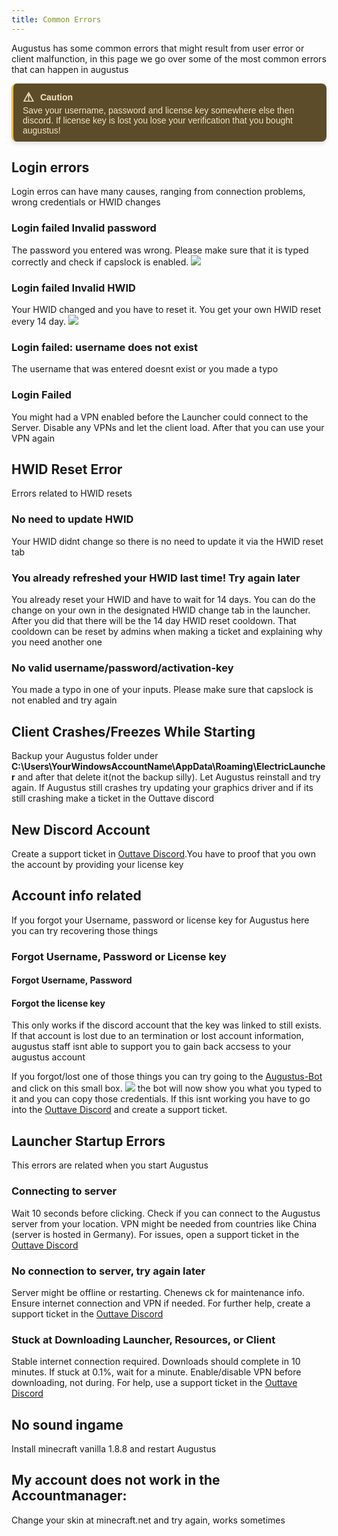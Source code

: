 ```yaml
---
title: Common Errors
---
```

Augustus has some common errors that might result from user error or client malfunction, in this page we go over some of the most common errors that can happen in augustus

<div style="border-left: 3px solid #EEBD53; background-color: #5C4C29; padding: 10px 15px; color: #F4E6C5; font-family: Arial, sans-serif; font-size: 14px; max-width: 600px; border-radius: 8px; box-shadow: 0px 4px 6px rgba(0, 0, 0, 0.1);">
  <div style="display: flex; align-items: center; font-weight: bold; margin-bottom: 1px;">
    <span style="font-size: 20px; margin-right: 10px;">&#9888;</span>
    <span>Caution</span>
  </div>
  <div>
    Save your username, password and license key somewhere else then discord. If license key is lost you lose your verification that you bought augustus!
  </div>
</div>

## Login errors
Login erros can have many causes, ranging from connection problems, wrong credentials or HWID changes

### Login failed Invalid password
The password you entered was wrong. Please make sure that it is typed correctly and check if capslock is enabled.
<img src="https://i.imgur.com/9k10dqP.png">

### Login failed Invalid HWID
Your HWID changed and you have to reset it. You get your own HWID reset every 14 day.
<img src="https://i.imgur.com/j4Egqx7.png">

### Login failed: username does not exist
The username that was entered doesnt exist or you made a typo

### Login Failed
You might had a VPN enabled before the Launcher could connect to the Server. Disable any VPNs and let the client load. After that you can use your VPN again

## HWID Reset Error
Errors related to HWID resets

### No need to update HWID
Your HWID didnt change so there is no need to update it via the HWID reset tab

### You already refreshed your HWID last time! Try again later
You already reset your HWID and have to wait for 14 days. You can do the change on your own in the designated HWID change tab in the launcher. After you did that there will be the 14 day HWID reset cooldown. 
That cooldown can be reset by admins when making a ticket and explaining why you need another one

### No valid username/password/activation-key
You made a typo in one of your inputs. Please make sure that capslock is not enabled and try again

## Client Crashes/Freezes While Starting
Backup your Augustus folder under 
**C:\Users\YourWindowsAccountName\AppData\Roaming\ElectricLauncher** and after that delete it(not the backup silly).
Let Augustus reinstall and try again. If Augustus still crashes try updating your graphics driver and if its still crashing make a ticket in the Outtave discord

## New Discord Account
Create a support ticket in [Outtave Discord](https://discord.gg/jgYaquhUp7).You have to proof that you own the account by providing your license key

## Account info related
If you forgot your Username, password or license key for Augustus here you can try recovering those things

### Forgot Username, Password or License key

#### Forgot Username, Password




#### Forgot the license key
This only works if the discord account that the key was linked to still exists. If that account is lost due to an termination or lost account information, augustus staff isnt able to support you to gain back accsess to your augustus account


If you forgot/lost one of those things you can try going to the [Augustus-Bot](https://discord.com/users/1145955612031729677) and click on this small box. <img src="https://i.imgur.com/mtq6CWp.png"> the bot will now show you what you typed to it and you can copy those credentials. If this isnt working you have to go into the [Outtave Discord](https://discord.gg/jgYaquhUp7) and create a support ticket.




## Launcher Startup Errors
This errors are related when you start Augustus

### Connecting to server
Wait 10 seconds before clicking. Check if you can connect to the Augustus server from your location. VPN might be needed from countries like China (server is hosted in Germany). For issues, open a support ticket in the [Outtave Discord](https://discord.gg/jgYaquhUp7)

### No connection to server, try again later
Server might be offline or restarting. Che⁠news ck for maintenance info. Ensure internet connection and VPN if needed. For further help, create a support ticket in the [Outtave Discord](https://discord.gg/jgYaquhUp7)

### Stuck at Downloading Launcher, Resources, or Client
Stable internet connection required. Downloads should complete in 10 minutes. If stuck at 0.1%, wait for a minute. Enable/disable VPN before downloading, not during. For help, use a support ticket in the [Outtave Discord](https://discord.gg/jgYaquhUp7)

## No sound ingame
Install minecraft vanilla 1.8.8 and restart Augustus

## My account does not work in the Accountmanager:
Change your skin at minecraft.net and try again, works sometimes